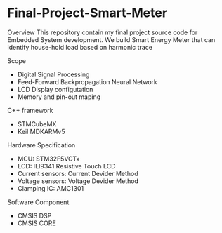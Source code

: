 # Final-Project-Smart-Meter

Overview
This repository contain my final project source code for Embedded System development. 
We build Smart Energy Meter that can identify house-hold load based on harmonic trace

Scope
- Digital Signal Processing
- Feed-Forward Backpropagation Neural Network
- LCD Display configutation
- Memory and pin-out maping

C++ framework
- STMCubeMX
- Keil MDKARMv5

Hardware Specification
- MCU: STM32F5VGTx
- LCD: ILI9341 Resistive Touch LCD
- Current sensors: Current Devider Method
- Voltage sensors: Voltage Devider Method
- Clamping IC: AMC1301

Software Component 
- CMSIS DSP
- CMSIS CORE

